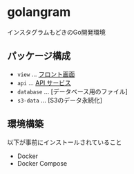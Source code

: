# golangram
インスタグラムもどきのGo開発環境

## パッケージ構成
- `view` ... [フロント画面](admin/README.md)
- `api` ... [API サービス](api/README.md)
- `database` ... [データベース用のファイル]
- `s3-data` ... [S3のデータ永続化]

## 環境構築

以下が事前にインストールされていること

- Docker
- Docker Compose
